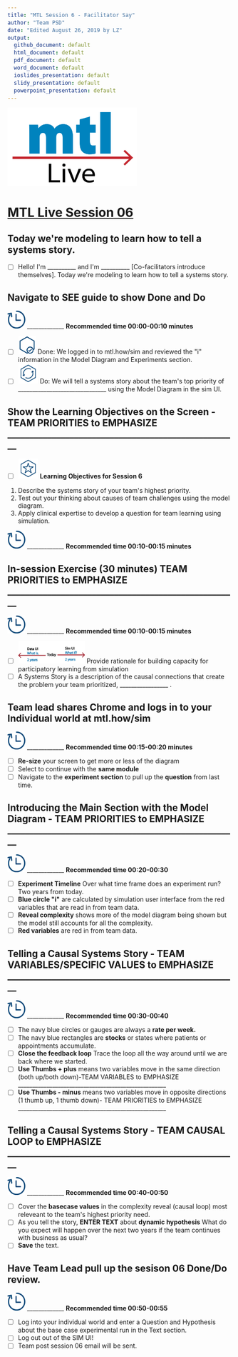 ```yaml
---
title: "MTL Session 6 - Facilitator Say"
author: "Team PSD"
date: "Edited August 26, 2019 by LZ"
output: 
  github_document: default
  html_document: default
  pdf_document: default
  word_document: default
  ioslides_presentation: default
  slidy_presentation: default
  powerpoint_presentation: default
---
```


<img src = "https://github.com/lzim/teampsd/blob/master/resources/logos/mtl_live_sq_sm.png"
     height = "175" width = "290">  

# [MTL Live Session 06](https://github.com/lzim/teampsd/blob/master/mtl_facilitate_workgroup/mtl_live_guide/mtl_live_session06_see.Rmd "MTL Live Session 06")

## Today we're modeling to learn how to tell a systems story.
- [ ]  Hello! I'm __________ and I'm __________ [Co-facilitators introduce themselves]. Today we're modeling to learn how to tell a systems story.

## Navigate to SEE guide to show Done and Do
<img src = "https://github.com/lzim/teampsd/blob/master/resources/icons/timestamp.png" height = "40" width = "40" style ="display: inline-block"/> _____________ **Recommended time 00:00-00:10 minutes** 
- [ ] <img src = "https://github.com/lzim/teampsd/blob/master/resources/icons/done.png" height = "40" width = "40">  Done: We logged in to mtl.how/sim and reviewed the "i" information in the Model Diagram and Experiments section.
- [ ] <img src = "https://github.com/lzim/teampsd/blob/master/resources/icons/do.png" height = "45" width = "45"> Do: We will tell a systems story about the team's top priority of _______________________________ using the Model Diagram in the sim UI.

## Show the Learning Objectives on the Screen - TEAM PRIORITIES to EMPHASIZE ____________________________________________________
- [ ] <img src = "https://github.com/lzim/teampsd/blob/master/resources/icons/learning_objectives.png" height = "45" width = "45"> **Learning Objectives for Session 6**
1. Describe the systems story of your team's highest priority. 
2. Test out your thinking about causes of team challenges using the model diagram.
3. Apply clinical expertise to develop a question for team learning using simulation.

<img src = "https://github.com/lzim/teampsd/blob/master/resources/icons/timestamp.png" height = "40" width = "40" style ="display: inline-block"/> _____________ **Recommended time 00:10-00:15 minutes** 

## In-session Exercise (30 minutes) TEAM PRIORITIES to EMPHASIZE ____________________________________________________
<img src = "https://github.com/lzim/teampsd/blob/master/resources/icons/timestamp.png" height = "40" width = "40" style ="display: inline-block"/> _____________ **Recommended time 00:10-00:15 minutes** 
- [ ] <img src = "https://raw.githubusercontent.com/lzim/teampsd/master/resources/illustrations/data_ui_sim_ui.png" height = "50" width = "150"> Provide rationale for building capacity for participatory learning from simulation
- [ ] A Systems Story is a description of the causal connections that create the problem your team prioritized, _________________ .  

## Team lead shares Chrome and logs in to your Individual world at **mtl.how/sim**
<img src = "https://github.com/lzim/teampsd/blob/master/resources/icons/timestamp.png" height = "40" width = "40" style ="display: inline-block"/> _____________ **Recommended time 00:15-00:20 minutes** 
- [ ] **Re-size** your screen to get more or less of the diagram
- [ ] Select to continue with the **same module** 
- [ ] Navigate to the **experiment section** to pull up the **question** from last time.

## Introducing the Main Section with the Model Diagram - TEAM PRIORITIES to EMPHASIZE ____________________________________________________
<img src = "https://github.com/lzim/teampsd/blob/master/resources/icons/timestamp.png" height = "40" width = "40" style ="display: inline-block"/> _____________ **Recommended time 00:20-00:30**  
- [ ] **Experiment Timeline** Over what time frame does an experiment run? Two years from today.
- [ ] **Blue circle "i"** are calculated by simulation user interface from the red variables that are read in from team data. 
- [ ] **Reveal complexity** shows more of the model diagram being shown but the model still accounts for all the complexity.
- [ ] **Red variables** are red in from team data.

## Telling a Causal Systems Story - TEAM VARIABLES/SPECIFIC VALUES to EMPHASIZE ____________________________________________________
<img src = "https://github.com/lzim/teampsd/blob/master/resources/icons/timestamp.png" height = "40" width = "40" style ="display: inline-block"/> _____________ **Recommended time 00:30-00:40**  
- [ ] The navy blue circles or gauges are always a **rate per week.** 
- [ ] The navy blue rectangles are **stocks** or states where patients or appointments accumulate.
- [ ] **Close the feedback loop** Trace the loop all the way around until we are back where we started.
- [ ] **Use Thumbs + plus** means two variables move in the same direction (both up/both down)-TEAM VARIABLES to EMPHASIZE ____________________________________________________
- [ ] **Use Thumbs - minus** means two variables move in opposite directions (1 thumb up, 1 thumb down)- TEAM PRIORITIES to EMPHASIZE ____________________________________________________

## Telling a Causal Systems Story - TEAM CAUSAL LOOP to EMPHASIZE ____________________________________________________
<img src = "https://github.com/lzim/teampsd/blob/master/resources/icons/timestamp.png" height = "40" width = "40" style ="display: inline-block"/> _____________ **Recommended time 00:40-00:50**  
- [ ] Cover the **basecase values** in the complexity reveal (causal loop) most releveant to the team's highest priority need.
- [ ] As you tell the story, **ENTER TEXT** about **dynamic hypothesis** What do you expect will happen over the next two years if the team continues with business as usual? 
- [ ] **Save** the text.

## Have Team Lead pull up the sesison 06 Done/Do review.
<img src = "https://github.com/lzim/teampsd/blob/master/resources/icons/timestamp.png" height = "40" width = "40" style ="display: inline-block"/> _____________ **Recommended time 00:50-00:55**  
- [ ] Log into your individual world and enter a Question and Hypothesis about the base case experimental run in the Text section.
- [ ] Log out  out of the SIM UI! 
- [ ] Team post session 06 email will be sent.
